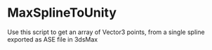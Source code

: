 # MaxSplineToUnity
Use this script to get an array of Vector3 points, from a single spline exported as ASE file in 3dsMax
